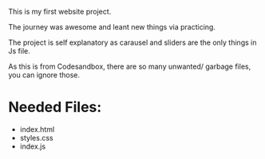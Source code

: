This is my first website project.

The journey was awesome and leant new things via practicing.

The project is self explanatory as carausel and sliders are the only things in Js file.

As this is from Codesandbox, there are so many unwanted/ garbage files, you can ignore those.

# Needed Files:
* index.html
* styles.css
* index.js
